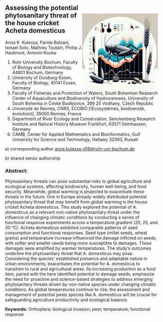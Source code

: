 <img align="right" src="plot/acheta.jpeg" width="250" style="margin-top: 60px">

## Assessing the potential phytosanitary threat of the house cricket Acheta domesticus

Anna K. Kulessa, Paride Balzani, Ismael Soto, Mathieu Toutain, Phillip J. Haubrock, Antonín Kouba

1) Ruhr University Bochum, Faculty of Biology and Biotechnology, 44801 Bochum, Germany
2) University of Duisburg-Essen, Faculty of Biology, 45141 Essen, Germany
3) Faculty of Fisheries and Protection of Waters, South Bohemian Research Center of Aquaculture and Biodiversity of Hydrocenoses, University of South Bohemia in České Budějovice, 389 25 Vodňany, Czech Republic
4) Université de Rennes, CNRS, ECOBIO [(Ecosystèmes, biodiversité, évolution)], 35000 Rennes, France
5) Department of River Ecology and Conservation, Senckenberg Research Institute and Natural History Museum Frankfurt, 63571 Gelnhausen, Germany
6) CAMB, Center for Applied Mathematics and Bioinformatics, Gulf University for Science and Technology, Hallawy 32093, Kuwait

a) corresponding author anna.kulessa-d18@ruhr-uni-bochum.de 

b) shared senior authorship

### Abstract: 
Phytosanitary threats can pose substantial risks to global agriculture and ecological systems, affecting biodiversity, human well-being, and food security. Meanwhile, global warming is projected to exacerbate these threats in the future. One in Europe already widely distributed potential phytosanitary threat that may benefit from global warming is the house cricket Acheta domesticus. This study explored the potential of A. domesticus as a relevant non-native phytosanitary threat under the influence of changing climatic conditions by conducting a series of functional response experiments across a temperature gradient (20, 25, and 30 °C). Acheta domesticus exhibited comparable patterns of seed consumption and functional responses. Seed type (millet seeds, wheat grains) and temperature increase influenced the damage inflicted on seeds, with softer and smaller seeds being more susceptible to damages. These damages were amplified by warmer temperatures. The study’s outcomes underline the phytosanitary threat that A. domesticus may pose. Considering the species’ established presence and adaptable nature in urban environments, exacerbates the potential for A. domesticus to transition to rural and agricultural areas. Its increasing production as a food item, paired with the here identified potential to damage seeds, emphasize the need for proactive and science-based strategies to address emerging phytosanitary threats driven by non-native species under changing climatic conditions. As global temperatures continue to rise, the assessment and management of potential pests species like A. domesticus will be crucial for safeguarding agriculture productivity and ecological balance. 

**Keywords:** Orthoptera; biological invasion; pest; temperature; functional response
